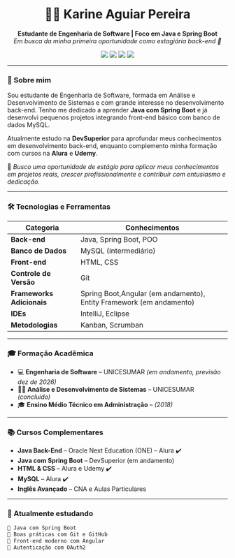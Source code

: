 <h1 align="center">👩‍💻 Karine Aguiar Pereira</h1>

<p align="center">
  <strong>Estudante de Engenharia de Software | Foco em Java e Spring Boot</strong><br>
  <i>Em busca da minha primeira oportunidade como estagiária back-end 💜</i>
</p>

<p align="center">
  <img src="https://img.shields.io/badge/Java-SpringBoot-8A2BE2?style=flat-square&logo=java&logoColor=white" />
  <img src="https://img.shields.io/badge/MySQL-Intermediário-DA70D6?style=flat-square&logo=mysql&logoColor=white" />
  <img src="https://img.shields.io/badge/HTML/CSS-Front--end básico-EE82EE?style=flat-square&logo=html5&logoColor=white" />
  <img src="https://img.shields.io/badge/Git-Controle%20de%20versão-BA55D3?style=flat-square&logo=git&logoColor=white" />
</p>

---

### 🚀 Sobre mim

Sou estudante de Engenharia de Software, formada em Análise e Desenvolvimento de Sistemas e com grande interesse no desenvolvimento back-end. Tenho me dedicado a aprender **Java com Spring Boot** e já desenvolvi pequenos projetos integrando front-end básico com banco de dados MySQL.

Atualmente estudo na **DevSuperior** para aprofundar meus conhecimentos em desenvolvimento back-end, enquanto complemento minha formação com cursos na **Alura** e **Udemy**.

📌 *Busco uma oportunidade de estágio para aplicar meus conhecimentos em projetos reais, crescer profissionalmente e contribuir com entusiasmo e dedicação.*

---

### 🛠️ Tecnologias e Ferramentas

| Categoria               | Conhecimentos                      |
|------------------------|------------------------------------|
| **Back-end**           | Java, Spring Boot, POO             |
| **Banco de Dados**     | MySQL (intermediário)              |
| **Front-end**          | HTML, CSS                          |
| **Controle de Versão** | Git                                |
| **Frameworks Adicionais** | Spring Boot,Angular (em andamento), Entity Framework (em andamento) |
| **IDEs**               | IntelliJ, Eclipse                  |
| **Metodologias**       | Kanban, Scrumban                   |

---

### 🎓 Formação Acadêmica

- 💻 **Engenharia de Software** – UNICESUMAR *(em andamento, previsão dez de 2026)*  
- 🧑‍💻 **Análise e Desenvolvimento de Sistemas** – UNICESUMAR *(concluído)*  
- 🎓 **Ensino Médio Técnico em Administração** – *(2018)*  

---

### 📚 Cursos Complementares

- **Java Back-End** – Oracle Next Education (ONE) – Alura ✔️  
- **Java com Spring Boot** – DevSuperior (em andamento)  
- **HTML & CSS** – Alura e Udemy ✔️  
- **MySQL** – Alura ✔️  
- **Inglês Avançado** – CNA e Aulas Particulares

---

### 🌱 Atualmente estudando

```txt
🔸 Java com Spring Boot
🔸 Boas práticas com Git e GitHub
🔸 Front-end moderno com Angular
🔸 Autenticação com OAuth2
